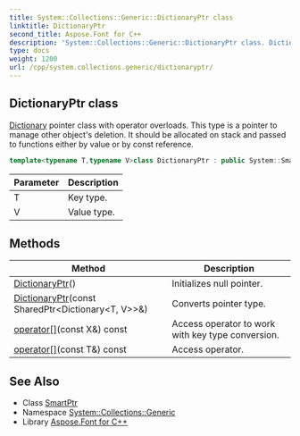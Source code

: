 ```yaml
---
title: System::Collections::Generic::DictionaryPtr class
linktitle: DictionaryPtr
second_title: Aspose.Font for C++
description: 'System::Collections::Generic::DictionaryPtr class. Dictionary pointer class with operator overloads. This type is a pointer to manage other object''s deletion. It should be allocated on stack and passed to functions either by value or by const reference in C++.'
type: docs
weight: 1200
url: /cpp/system.collections.generic/dictionaryptr/
---
```

## DictionaryPtr class


[Dictionary](../dictionary/) pointer class with operator overloads. This type is a pointer to manage other object's deletion. It should be allocated on stack and passed to functions either by value or by const reference.

```cpp
template<typename T,typename V>class DictionaryPtr : public System::SmartPtr<Dictionary<T, V>>
```


| Parameter | Description |
| --- | --- |
| T | Key type. |
| V | Value type. |
## Methods

| Method | Description |
| --- | --- |
| [DictionaryPtr](./dictionaryptr/)() | Initializes null pointer. |
| [DictionaryPtr](./dictionaryptr/)(const SharedPtr\<Dictionary\<T, V\>\>\&) | Converts pointer type. |
| [operator[]](./operator[]/)(const X\&) const | Access operator to work with key type conversion. |
| [operator[]](./operator[]/)(const T\&) const | Access operator. |

## See Also

* Class [SmartPtr](../../system/smartptr/)
* Namespace [System::Collections::Generic](../)
* Library [Aspose.Font for C++](../../)

